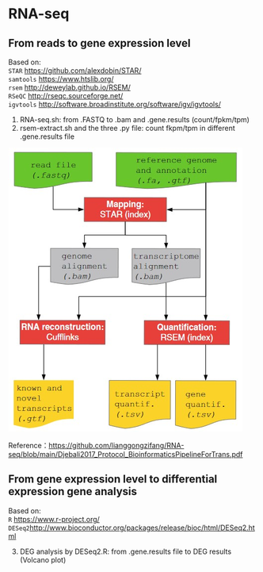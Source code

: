 # RNA-seq

## From reads to gene expression level
Based on:  
`STAR` https://github.com/alexdobin/STAR/  
`samtools` https://www.htslib.org/  
`rsem` http://deweylab.github.io/RSEM/  
`RSeQC` http://rseqc.sourceforge.net/  
`igvtools` http://software.broadinstitute.org/software/igv/igvtools/  

1. RNA-seq.sh: from .FASTQ to .bam and .gene.results (count/fpkm/tpm)
2. rsem-extract.sh and the three .py file: count fkpm/tpm in different .gene.results file
  
![image](https://github.com/lianggongzifang/RNA-seq/blob/main/RNA-seq.jpg)  
  
Reference：https://github.com/lianggongzifang/RNA-seq/blob/main/Djebali2017_Protocol_BioinformaticsPipelineForTrans.pdf  
  
## From gene expression level to differential expression gene analysis
Based on:  
`R` https://www.r-project.org/  
`DESeq2`http://www.bioconductor.org/packages/release/bioc/html/DESeq2.html 

3. DEG analysis by DESeq2.R: from .gene.results file to DEG results (Volcano plot)  

